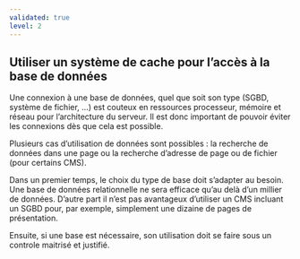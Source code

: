 ```yaml
---
validated: true
level: 2
---
```


## Utiliser un système de cache pour l’accès à la base de données

Une connexion à une base de données, quel que soit son type (SGBD, système de fichier, …) est couteux en ressources processeur, mémoire et réseau pour l’architecture du serveur.
Il est donc important de pouvoir éviter les connexions dès que cela est possible.

Plusieurs cas d’utilisation de données sont possibles : la recherche de données dans une page ou la recherche d’adresse de page ou de fichier (pour certains CMS).

Dans un premier temps, le choix du type de base doit s’adapter au besoin. Une base de données relationnelle ne sera efficace qu’au delà d’un millier de données. D’autre part il n’est pas avantageux d’utiliser un CMS incluant un SGBD pour, par exemple, simplement une dizaine de pages de présentation.

Ensuite, si une base est nécessaire, son utilisation doit se faire sous un controle maitrisé et justifié.
